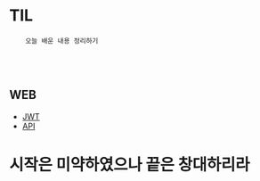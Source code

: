 # TIL   
        오늘 배운 내용 정리하기

        

<br>
<br>

## WEB
+ [JWT](WEB/JWT/JWT.md)
+ [API](./WEB/API.md)











# 시작은 미약하였으나 끝은 창대하리라
